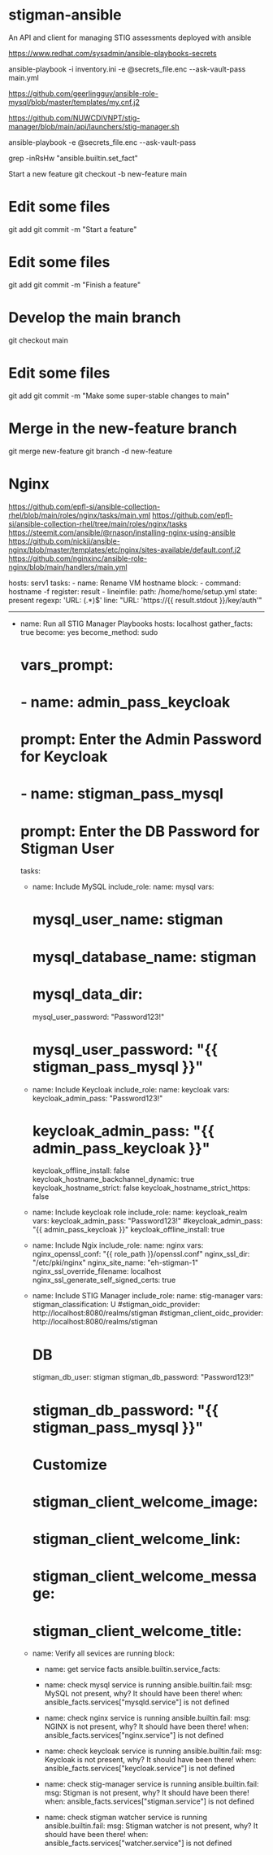 # stigman-ansible
An API and client for managing STIG assessments deployed with ansible

https://www.redhat.com/sysadmin/ansible-playbooks-secrets


ansible-playbook -i inventory.ini -e @secrets_file.enc --ask-vault-pass main.yml

https://github.com/geerlingguy/ansible-role-mysql/blob/master/templates/my.cnf.j2


https://github.com/NUWCDIVNPT/stig-manager/blob/main/api/launchers/stig-manager.sh


ansible-playbook -e @secrets_file.enc --ask-vault-pass

grep -inRsHw "ansible.builtin.set_fact"


Start a new feature
git checkout -b new-feature main
# Edit some files
git add <file>
git commit -m "Start a feature"
# Edit some files
git add <file>
git commit -m "Finish a feature"
# Develop the main branch
git checkout main
# Edit some files
git add <file>
git commit -m "Make some super-stable changes to main"
# Merge in the new-feature branch
git merge new-feature
git branch -d new-feature


# Nginx
https://github.com/epfl-si/ansible-collection-rhel/blob/main/roles/nginx/tasks/main.yml
https://github.com/epfl-si/ansible-collection-rhel/tree/main/roles/nginx/tasks
https://steemit.com/ansible/@rnason/installing-nginx-using-ansible
https://github.com/nickjj/ansible-nginx/blob/master/templates/etc/nginx/sites-available/default.conf.j2
https://github.com/nginxinc/ansible-role-nginx/blob/main/handlers/main.yml


  hosts: serv1
  tasks:
    - name: Rename VM hostname
      block:
        - command: hostname -f
          register: result
        - lineinfile:
            path: /home/home/setup.yml
            state: present
            regexp: 'URL: (.*)$'
            line: "URL: 'https://{{ result.stdout }}/key/auth'"



---
- name: Run all STIG Manager Playbooks
  hosts: localhost
  gather_facts: true
  become: yes
  become_method: sudo
  # vars_prompt:
  #   - name: admin_pass_keycloak
  #     prompt: Enter the Admin Password for Keycloak
  #   - name: stigman_pass_mysql
  #     prompt: Enter the DB Password for Stigman User

  tasks:
    - name: Include MySQL
      include_role:
        name: mysql
      vars:
        # mysql_user_name: stigman
        # mysql_database_name: stigman
        # mysql_data_dir:
        mysql_user_password: "Password123!"
        # mysql_user_password: "{{ stigman_pass_mysql }}"
        
    - name: Include Keycloak
      include_role:
        name: keycloak
      vars:
        keycloak_admin_pass: "Password123!"
        # keycloak_admin_pass: "{{ admin_pass_keycloak }}"
        keycloak_offline_install: false
        keycloak_hostname_backchannel_dynamic: true
        keycloak_hostname_strict: false
        keycloak_hostname_strict_https: false

    - name: Include keycloak role
      include_role:
        name: keycloak_realm
      vars:
        keycloak_admin_pass: "Password123!"
        #keycloak_admin_pass: "{{ admin_pass_keycloak }}"
        keycloak_offline_install: true

    - name: Include Ngix
      include_role:
        name: nginx
      vars:
        nginx_openssl_conf: "{{ role_path }}/openssl.conf"
        nginx_ssl_dir: "/etc/pki/nginx"
        nginx_site_name: "eh-stigman-1"
        nginx_ssl_override_filename: localhost
        nginx_ssl_generate_self_signed_certs: true

    - name: Include STIG Manager 
      include_role:
        name: stig-manager
      vars:
        stigman_classification: U
        #stigman_oidc_provider: http://localhost:8080/realms/stigman
        #stigman_client_oidc_provider: http://localhost:8080/realms/stigman

        # DB
        stigman_db_user: stigman
        stigman_db_password: "Password123!"
        # stigman_db_password: "{{ stigman_pass_mysql }}"

        # Customize 
        # stigman_client_welcome_image:
        # stigman_client_welcome_link:
        # stigman_client_welcome_message:
        # stigman_client_welcome_title:


    - name: Verify all sevices are running 
      block:
        - name: get service facts
          ansible.builtin.service_facts:

        - name: check mysql service is running
          ansible.builtin.fail:
            msg: MySQL not present, why? It should have been there!
          when: ansible_facts.services["mysqld.service"] is not defined

        - name: check nginx service is running
          ansible.builtin.fail:
            msg: NGINX is not present, why? It should have been there!
          when: ansible_facts.services["nginx.service"] is not defined

        - name: check keycloak service is running
          ansible.builtin.fail:
            msg: Keycloak is not present, why? It should have been there!
          when: ansible_facts.services["keycloak.service"] is not defined

        - name: check stig-manager service is running
          ansible.builtin.fail:
            msg: Stigman is not present, why? It should have been there!
          when: ansible_facts.services["stigman.service"] is not defined

        - name: check stigman watcher service is running
          ansible.builtin.fail:
            msg: Stigman watcher is not present, why? It should have been there!
          when: ansible_facts.services["watcher.service"] is not defined

